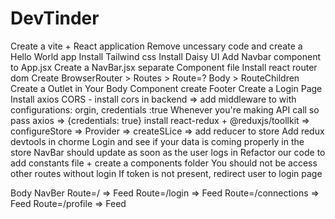 # DevTinder


Create a vite + React  application
Remove uncessary code and create a Hello World app
Install Tailwind css
Install Daisy UI
Add Navbar component to App.jsx 
Create a NavBar.jsx separate Component file
Install react router dom
Create BrowserRouter > Routes > Route=? Body > RouteChildren
Create a Outlet in Your Body Component
create Footer
Create a Login Page
Install axios
CORS - install cors in backend => add middleware  to with configurations: orgin, credentials :true
Whenever  you're making API call so pass axios => {credentials: true}
install react-redux + @reduxjs/toollkit => configureStore => Provider => createSLice => add reducer to store
Add redux devtools in chorme 
Login and see if your data is coming properly in the store 
NavBar should update as soon as the user logs in
Refactor our code to add constants file + create a components folder 
You should not be access other routes without login
If token is not present, redirect user to login page




Body
    NavBer
    Route=/ => Feed
    Route=/login => Feed
    Route=/connections => Feed
    Route=/profile => Feed
   

